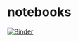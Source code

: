 # notebooks

[![Binder](https://mybinder.org/badge_logo.svg)](https://mybinder.org/v2/gh/robigit/notebooks/HEAD)
